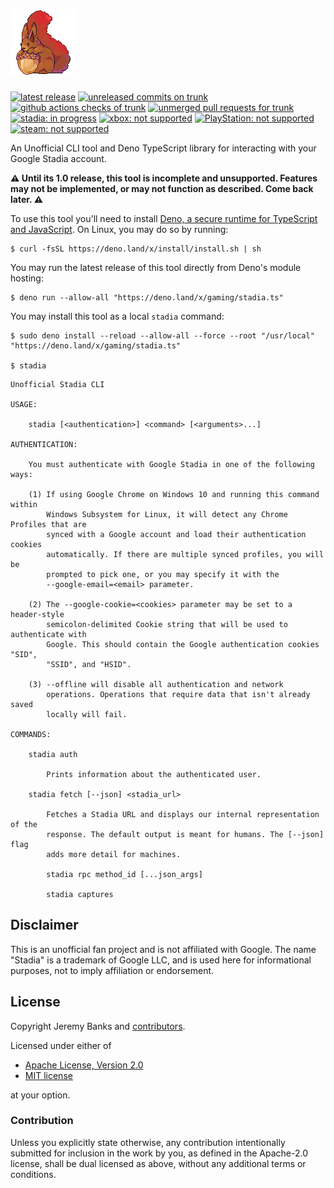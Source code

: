 # [<img src="stadia.run/stadian.png" height="105" alt="deno.land/x/gaming" />](https://deno.land/x/gaming "deno.land/x/gaming")

[<img alt="latest release" src="https://img.shields.io/github/v/tag/jeremyBanks/gaming?label=released&logo=deno&style=flat-square&logoColor=white" height="20">](http://deno.land/x/gaming)
[<img alt="unreleased commits on trunk" src="https://img.shields.io/github/commits-since/jeremyBanks/gaming/latest/trunk?label=unreleased&logo=git&style=flat-square&logoColor=white" height="20">](https://github.com/jeremyBanks/gaming/commits/trunk)
[<img alt="github actions checks of trunk" src="https://img.shields.io/github/checks-status/jeremyBanks/gaming/trunk?logo=github-actions&style=flat-square&logoColor=white" height="20">](https://github.com/jeremyBanks/gaming/actions)
[<img alt="unmerged pull requests for trunk" src="https://img.shields.io/github/issues-search?query=repo%3AjeremyBanks%2Fgaming%20is%3Apr%20is%3Aopen%20base%3Atrunk&label=unmerged&logo=github&style=flat-square&logoColor=white" height="20">](https://github.com/jeremyBanks/gaming/pulls?q=is%3Apr+is%3Aopen+base%3Atrunk)
<br>
[<img alt="stadia: in progress" src="https://img.shields.io/badge/stadia-in_progress-yellow?logo=stadia&logoColor=D72D30&style=flat-square" height="20">](https://stadia.com/)
[<img alt="xbox: not supported" src="https://img.shields.io/badge/xbox-no-663333?logo=xbox&logoColor=107C10&style=flat-square" height="20">](https://xbox.com/)
[<img alt="PlayStation: not supported" src="https://img.shields.io/badge/playstation-no-663333?logo=playstation&logoColor=003087&style=flat-square">](https://playstation.com/)
[<img alt="steam: not supported" src="https://img.shields.io/badge/steam-no-663333?logo=steam&style=flat-square">](https://steampowered.com/)

An Unofficial CLI tool and Deno TypeScript library for interacting with your
Google Stadia account.

**⚠️ Until its 1.0 release, this tool is incomplete and unsupported. Features
may not be implemented, or may not function as described. Come back later. ⚠️**

To use this tool you'll need to install [Deno, a secure runtime for TypeScript
and JavaScript](https://deno.land/). On Linux, you may do so by running:

```
$ curl -fsSL https://deno.land/x/install/install.sh | sh
```

You may run the latest release of this tool directly from Deno's module hosting:

```
$ deno run --allow-all "https://deno.land/x/gaming/stadia.ts"
```

You may install this tool as a local `stadia` command:

```
$ sudo deno install --reload --allow-all --force --root "/usr/local" "https://deno.land/x/gaming/stadia.ts"

$ stadia
```

```
Unofficial Stadia CLI

USAGE:

    stadia [<authentication>] <command> [<arguments>...]

AUTHENTICATION:

    You must authenticate with Google Stadia in one of the following ways:

    (1) If using Google Chrome on Windows 10 and running this command within
        Windows Subsystem for Linux, it will detect any Chrome Profiles that are
        synced with a Google account and load their authentication cookies
        automatically. If there are multiple synced profiles, you will be
        prompted to pick one, or you may specify it with the
        --google-email=<email> parameter.

    (2) The --google-cookie=<cookies> parameter may be set to a header-style
        semicolon-delimited Cookie string that will be used to authenticate with
        Google. This should contain the Google authentication cookies "SID",
        "SSID", and "HSID".

    (3) --offline will disable all authentication and network
        operations. Operations that require data that isn't already saved
        locally will fail.

COMMANDS:

    stadia auth

        Prints information about the authenticated user.

    stadia fetch [--json] <stadia_url>

        Fetches a Stadia URL and displays our internal representation of the
        response. The default output is meant for humans. The [--json] flag
        adds more detail for machines.

        stadia rpc method_id [...json_args]

        stadia captures

```

## Disclaimer

This is an unofficial fan project and is not affiliated with Google. The name
"Stadia" is a trademark of Google LLC, and is used here for informational
purposes, not to imply affiliation or endorsement.

## License

Copyright Jeremy Banks and
[contributors](https://github.com/jeremyBanks/gaming/graphs/contributors).

Licensed under either of

 * [Apache License, Version 2.0](http://www.apache.org/licenses/LICENSE-2.0)
 * [MIT license](http://opensource.org/licenses/MIT)

at your option.

### Contribution

Unless you explicitly state otherwise, any contribution intentionally submitted
for inclusion in the work by you, as defined in the Apache-2.0 license, shall be
dual licensed as above, without any additional terms or conditions.
